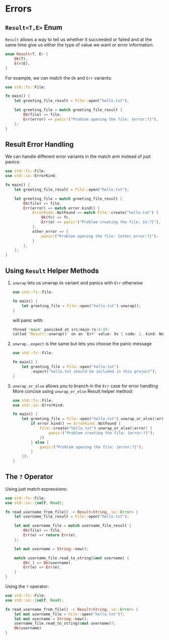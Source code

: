 # Errors

## `Result<T,E>` Enum

`Result` allows a way to tell us whether it succeeded or failed and at the same time give us
either the type of value we want or error information.

```rust
enum Result<T, E> {
    Ok(T),
    Err(E),
}
```

For example, we can match the `Ok` and `Err` variants:

```rust
use std::fs::File;

fn main() {
    let greeting_file_result = File::open("hello.txt");

    let greeting_file = match greeting_file_result {
        Ok(file) => file,
        Err(error) => panic!("Problem opening the file: {error:?}"),
    };
}
```

## Result Error Handling

We can handle different error variants in the match arm instead of just panics:

```rust
use std::fs::File;
use std::io::ErrorKind;

fn main() {
    let greeting_file_result = File::open("hello.txt");

    let greeting_file = match greeting_file_result {
        Ok(file) => file,
        Err(error) => match error.kind() {
            ErrorKind::NotFound => match File::create("hello.txt") {
                Ok(fc) => fc,
                Err(e) => panic!("Problem creating the file: {e:?}"),
            },
            other_error => {
                panic!("Problem opening the file: {other_error:?}");
            }
        },
    };
}
```

## Using `Result` Helper Methods

1. `unwrap` lets us unwrap `Ok` variant and panics with `Err` otherwise

    ```rust
    use std::fs::File;

    fn main() {
        let greeting_file = File::open("hello.txt").unwrap();
    }
    ```

    will panic with:

    ```rust
    thread 'main' panicked at src/main.rs:4:49:
    called `Result::unwrap()` on an `Err` value: Os { code: 2, kind: NotFound, message: "No such file or directory" }
    ```

2. `unwrap..expect` is the same but lets you choose the panic message

    ```rust
    use std::fs::File;

    fn main() {
        let greeting_file = File::open("hello.txt")
            .expect("hello.txt should be included in this project");
    }
    ```

3. `unwrap_or_else` allows you to branch in the `Err` case for error handling
   More concise using `unwrap_or_else` Result helper method:

    ```rust
    use std::fs::File;
    use std::io::ErrorKind;

    fn main() {
        let greeting_file = File::open("hello.txt").unwrap_or_else(|error| {
            if error.kind() == ErrorKind::NotFound {
                File::create("hello.txt").unwrap_or_else(|error| {
                    panic!("Problem creating the file: {error:?}");
                })
            } else {
                panic!("Problem opening the file: {error:?}");
            }
        });
    }
    ```

## The `?` Operator

Using just match expressions:

```rust
use std::fs::File;
use std::io::{self, Read};

fn read_username_from_file() -> Result<String, io::Error> {
    let username_file_result = File::open("hello.txt");

    let mut username_file = match username_file_result {
        Ok(file) => file,
        Err(e) => return Err(e),
    };

    let mut username = String::new();

    match username_file.read_to_string(&mut username) {
        Ok(_) => Ok(username),
        Err(e) => Err(e),
    }
}
```

Using the `?` operator:

```rust
use std::fs::File;
use std::io::{self, Read};

fn read_username_from_file() -> Result<String, io::Error> {
    let mut username_file = File::open("hello.txt")?;
    let mut username = String::new();
    username_file.read_to_string(&mut username)?;
    Ok(username)
}
```
